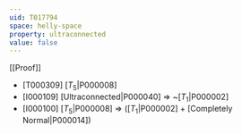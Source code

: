 ```yaml
---
uid: T017794
space: helly-space
property: ultraconnected
value: false
---
```

[[Proof]]

* [T000309] [$T_5$|P000008]
* [I000109] [Ultraconnected|P000040] => ~[$T_1$|P000002]
* [I000100] [$T_5$|P000008] => ([$T_1$|P000002] + [Completely Normal|P000014])

